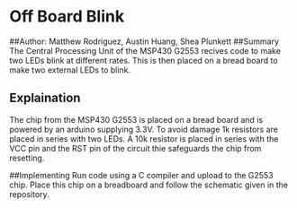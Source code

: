 # Off Board Blink
##Author: Matthew Rodriguez, Austin Huang, Shea Plunkett
##Summary
The Central Processing Unit of the MSP430 G2553 recives code to make two LEDs blink at different rates.
This is then placed on a bread board to make two external LEDs to blink.

## Explaination
The chip from the MSP430 G2553 is placed on a bread board and is powered by an arduino supplying 3.3V.
To avoid damage 1k resistors are placed in series with two LEDs.
A 10k resistor is placed in series with the VCC pin and the RST pin of the circuit thie safeguards the chip from resetting.

##Implementing
Run code using a C compiler and upload to the G2553 chip. Place this chip on a breadboard and follow the schematic given in the repository.
